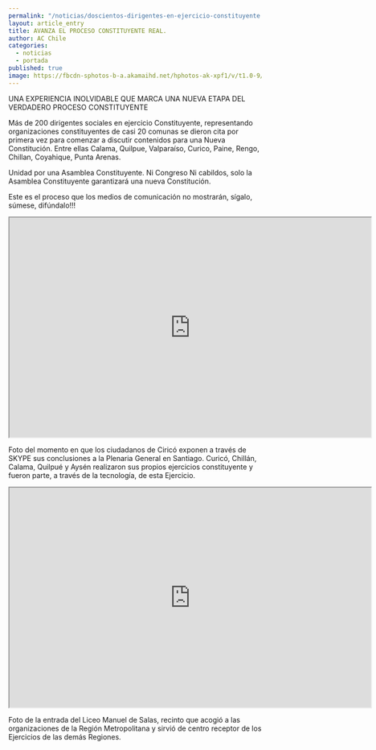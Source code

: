 ```yaml
---
permalink: "/noticias/doscientos-dirigentes-en-ejercicio-constituyente.html"
layout: article_entry
title: AVANZA EL PROCESO CONSTITUYENTE REAL.
author: AC Chile
categories: 
  - noticias
  - portada
published: true
image: https://fbcdn-sphotos-b-a.akamaihd.net/hphotos-ak-xpf1/v/t1.0-9/11990495_10153549148591397_7368603281443930413_n.jpg?oh=4d269a169fdc7bd20e30e96fed6b3261&oe=566100A7&__gda__=1449830872_f310a620de1b14f0bf9c936e85df6a52
---
```


UNA EXPERIENCIA INOLVIDABLE QUE MARCA UNA NUEVA ETAPA DEL VERDADERO PROCESO CONSTITUYENTE

Más de 200 dirigentes sociales en ejercicio Constituyente, representando organizaciones constituyentes de casi 20 comunas se dieron cita por primera vez para comenzar a discutir contenidos para una Nueva Constitución. Entre ellas Calama, Quilpue, Valparaíso, Curico, Paine, Rengo, Chillan, Coyahique, Punta Arenas.

Unidad por una Asamblea Constituyente. Ni Congreso Ni cabildos, solo la Asamblea Constituyente garantizará una nueva Constitución.

Este es el proceso que los medios de comunicación no mostrarán, sígalo, súmese, difúndalo!!!

<iframe src="https://fbcdn-sphotos-c-a.akamaihd.net/hphotos-ak-xpt1/v/t1.0-9/12002096_10153549148716397_4322318567852142257_n.jpg?oh=cafd08870122cb8cb8722e286cb22fc2&oe=56A2E9D1&__gda__=1449172952_e69375371b4fba46004e2ffaf148679b" width="720" height="437"></iframe><br/>

Foto del momento en que los ciudadanos de Ciricó exponen a través de SKYPE sus conclusiones a la Plenaria General en Santiago. Curicó, Chillán, Calama, Quilpué y Aysén realizaron sus propios ejercicios constituyente y fueron parte, a través de la tecnología, de esta Ejercicio.

<iframe src="https://scontent-gru1-1.xx.fbcdn.net/hphotos-xpf1/v/t1.0-9/11998941_10153557392301397_7794805903030509564_n.jpg?oh=9d55a37b7aba88b0cc1ff5a89269606f&oe=56625325" width="720" height="437"></iframe><br/>

Foto de la entrada del Liceo Manuel de Salas, recinto que acogió a las organizaciones de la Región Metropolitana y sirvió de centro receptor de los Ejercicios de las demás Regiones.
